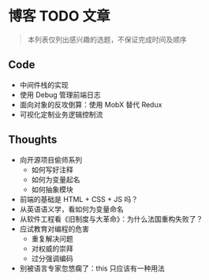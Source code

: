 # 博客 TODO 文章
> 本列表仅列出感兴趣的选题，不保证完成时间及顺序

## Code
- 中间件栈的实现
- 使用 Debug 管理前端日志
- 面向对象的反攻倒算：使用 MobX 替代 Redux
- 可视化定制业务逻辑控制流

## Thoughts
- 向开源项目偷师系列
	- 如何写好注释
	- 如何为变量起名
	- 如何抽象模块
- 前端的基础是 HTML + CSS + JS 吗？
- 从英语语义学，看如何为变量命名
- 从软件工程看《旧制度与大革命》：为什么法国重构失败了？
- 应试教育对编程的危害
	- 重复解决问题
	- 对权威的崇拜
	- 过分强调编码
- 别被语言专家忽悠瘸了：this 只应该有一种用法
